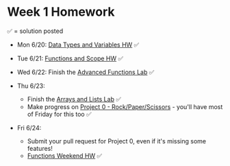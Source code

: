 # Week 1 Homework

&#x2705; = solution posted

- Mon 6/20: [Data Types and Variables HW](https://github.com/ga-adi-nyc/Data-Types-and-Variables-HW) &#x2705;


- Tue 6/21: [Functions and Scope HW](https://github.com/ga-adi-nyc/Functions-and-Scope-HW) &#x2705;


- Wed 6/22: Finish the [Advanced Functions Lab](https://github.com/ga-adi-nyc/Functions-Advanced-Lab) &#x2705;


- Thu 6/23:
  - Finish the [Arrays and Lists Lab](https://github.com/ga-adi-nyc/Arrays-and-Lists-Lab) &#x2705;
  - Make progress on [Project 0 - Rock/Paper/Scissors](https://github.com/ga-adi-nyc/Project-0---Rock-Paper-Scissors) - you'll have most of Friday for this too &#x2705;


- Fri 6/24:
  - Submit your pull request for Project 0, even if it's missing some features!
  - [Functions Weekend HW](https://github.com/ga-adi-nyc/Functions-Weekend-HW) &#x2705;
